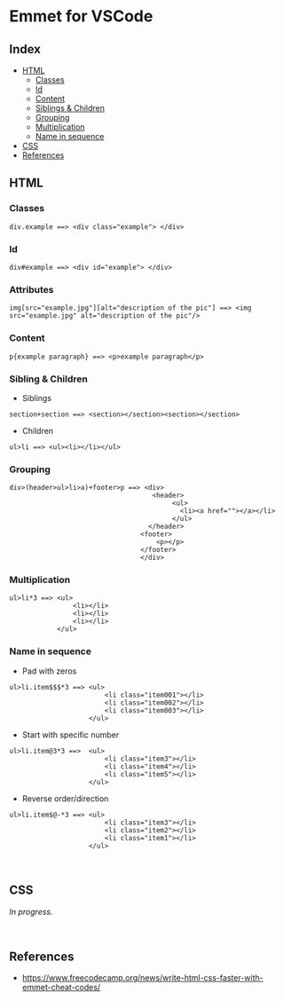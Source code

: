 # Emmet for VSCode

## Index
* [HTML](#html)
    - [Classes](#classes)
    - [Id](#id)
    - [Content](#content)
    - [Siblings & Children](#sibling--children)
    - [Grouping](#grouping)
    - [Multiplication](#multiplication)
    - [Name in sequence](#name-in-sequence)
* [CSS](#css)
* [References](#references)

## HTML 

### Classes
```
div.example ==> <div class="example"> </div>
```

### Id

```
div#example ==> <div id="example"> </div>
```

### Attributes

```
img[src="example.jpg"][alt="description of the pic"] ==> <img src="example.jpg" alt="description of the pic"/>
```

### Content
```
p{example paragraph} ==> <p>example paragraph</p>
```

### Sibling & Children

* Siblings
```
section+section ==> <section></section><section></section>
```
* Children
```
ul>li ==> <ul><li></li></ul>
```

### Grouping

```
div>(header>ul>li>a)+footer>p ==> <div>
                                    <header>
                                         <ul>
                                           <li><a href=""></a></li>
                                         </ul>
                                   </header>
                                 <footer>
                                     <p></p>
                                 </footer>
                                 </div>
```

### Multiplication

```
ul>li*3 ==> <ul>
                <li></li>
                <li></li>
                <li></li>
            </ul>
```

### Name in sequence

* Pad with zeros
```
ul>li.item$$$*3 ==> <ul>
                        <li class="item001"></li>
                        <li class="item002"></li>
                        <li class="item003"></li>
                    </ul>
```
* Start with specific number
```
ul>li.item@3*3 ==>  <ul>
                        <li class="item3"></li>
                        <li class="item4"></li>
                        <li class="item5"></li>
                    </ul>
```
* Reverse order/direction
```
ul>li.item$@-*3 ==> <ul>
                        <li class="item3"></li>
                        <li class="item2"></li>
                        <li class="item1"></li>
                    </ul>
```

</br>

## CSS

_In progress._

</br>

## References
 * https://www.freecodecamp.org/news/write-html-css-faster-with-emmet-cheat-codes/